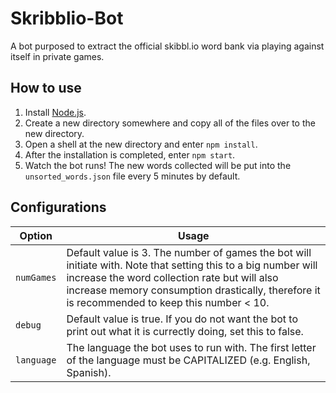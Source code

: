 # Skribblio-Bot
A bot purposed to extract the official skibbl.io word bank via playing against itself in private games.

## How to use
1. Install [Node.js](https://nodejs.org/en/).
2. Create a new directory somewhere and copy all of the files over to the new directory.
3. Open a shell at the new directory and enter `npm install`.
4. After the installation is completed, enter `npm start`.
5. Watch the bot runs! The new words collected will be put into the `unsorted_words.json` file every 5 minutes by default.

## Configurations
| Option | Usage |
| ------------- | ------------- |
| `numGames` | Default value is 3. The number of games the bot will initiate with. Note that setting this to a big number will increase the word collection rate but will also increase memory consumption drastically, therefore it is recommended to keep this number < 10.|
| `debug` | Default value is true. If you do not want the bot to print out what it is currectly doing, set this to false. |
| `language` | The language the bot uses to run with. The first letter of the language must be CAPITALIZED (e.g. English, Spanish). |